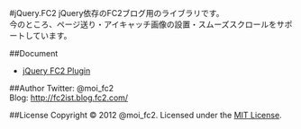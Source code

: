 #jQuery.FC2
jQuery依存のFC2ブログ用のライブラリです。  
今のところ、ページ送り・アイキャッチ画像の設置・スムーズスクロールをサポートしています。

##Document
* [jQuery FC2 Plugin](http://fc2ist.blog.fc2.com/blog-entry-13.html)

##Author
Twitter: @moi_fc2  
Blog: http://fc2ist.blog.fc2.com/

##License
Copyright &copy; 2012 @moi_fc2.
Licensed under the [MIT License](http://www.opensource.org/licenses/mit-license.php).